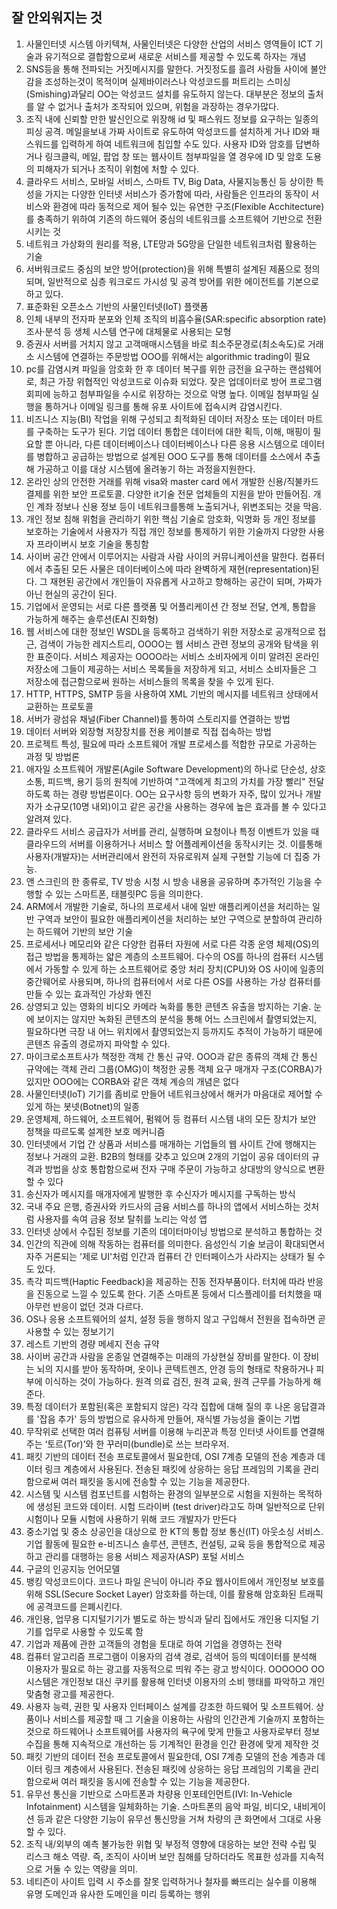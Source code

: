 ## 잘 안외워지는 것

1. 사물인터넷 시스템 아키텍쳐, 사물인터넷은 다양한 산업의 서비스 영역들이 ICT 기술과 유기적으로 결합함으로써 새로운 서비스를 제공할 수 있도록 하자는 개념
2. SNS등을 통해 전파되는 거짓메시지를 말한다. 거짓정도를 흘려 사람들 사이에 불안감을 조성하는것이 목적이며 실제바이러스나 악성코드를 퍼트리는 스미싱(Smishing)과달리 OO는 악성코드 설치를 유도하지 않는다. 대부분은 정보의 출처를 알 수 없거나 출처가 조작되어 있으며, 위험을 과장하는 경우가많다.
3. 조직 내에 신뢰할 만한 발신인으로 위장해 id 및 패스워드 정보를 요구하는 일종의 피싱 공격. 메일을보내 가짜 사이트로 유도하여 악성코드를 설치하게 거나 ID와 패스워드를 입력하게 하여 네트워크에 침입할 수도 있다. 사용자 ID와 암호를 답변하거나 링크클릭, 메일, 팝업 창 또는 웹사이트 첨부파일을 열 경우에 ID 및 암호 도용의 피해자가 되거나 조직이 위험에 처할 수 있다.
4. 클라우드 서비스, 모바일 서비스, 스마트 TV, Big Data, 사물지능통신 등 상이한 특성을 가지는 다양한 인터넷 서비스가 증가함에 따라, 사람들은 인프라의 동작이 서비스와 환경에 따라 동적으로 제어 될수 있는 유연한 구조(Flexible Acchitecture)를 충족하기 위하여 기존의 하드웨어 중심의 네트워크를 소프트웨어 기반으로 전환시키는 것
5. 네트워크 가상화의 원리를 적용, LTE망과 5G망을 단일한 네트워크처럼 활용하는 기술
6. 서버워크로드 중심의 보안 방어(protection)을 위해 특별히 설계된 제품으로 정의되며, 일반적으로 심층 워크로드 가시성 및 공격 방어를 위한 에이전트를 기본으로 하고 있다.
7. 표준화된 오픈소스 기반의 사물인터넷(IoT) 플랫폼
8. 인체 내부의 전자파 분포와 인체 조직의 비흡수율(SAR:specific absorption rate) 조사·분석 등 생체 시스템 연구에 대체물로 사용되는 모형
9. 증권사 서버를 거치지 않고 고객매매시스템을 바로 최소주문경로(최소속도)로 거래소 시스템에 연결하는 주문방법 OOO를 위해서는 algorithmic trading이 필요
10. pc를 감염시켜 파일을 암호화 한 후 데이터 복구를 위한 금전을 요구하는 랜섬웨어로, 최근 가장 위협적인 악성코드로 이슈화 되었다. 잦은 업데이터로 방어 프로그램 회피에 능하고 첨부파일을 수시로 위장하는 것으로 악명 높다. 이메일 첨부파일 실행을 통하거나 이메일 링크를 통해 유포 사이트에 접속시켜 감염시킨다.
11. 비즈니스 지능(BI) 작업을 위해 구성되고 최적화된 데이터 저장소 또는 데이터 마트를 구축하는 도구가 된다. 기업 데이터 통합은 데이터에 대한 획득, 이해, 매핑이 필요할 뿐 아니라, 다른 데이터베이스나 데이터베이스나 다른 응용 시스템으로 데이터를 병합하고 공급하는 방법으로 설계된 OOO 도구를 통해 데이터를 소스에서 추출해 가공하고 이를 대상 시스템에 올려놓기 하는 과정을지원한다.
12. 온라인 상의 안전한 거래를 위해 visa와 master card 에서 개발한 신용/직불카드결제를 위한 보안 프로토콜. 다양한 it기술 전문 업체들의 지원을 받아 만들어짐. 개인 계좌 정보나 신용 정보 등이 네트워크를통해 노출되거나, 위변조되는 것을 막음.
13. 개인 정보 침해 위험을 관리하기 위한 핵심 기술로 암호화, 익명화 등 개인 정보를 보호하는 기술에서 사용자가 직접 개인 정보를 통제하기 위한 기술까지 다양한 사용자 프라이버시 보호 기술을 통칭함 
14. 사이버 공간 안에서 이루어지는 사람과 사람 사이의 커뮤니케이션을 말한다. 컴퓨터에서 추출된 모든 사물은 데이터베이스에 따라 완벽하게 재현(representation)된다. 그 재현된 공간에서 개인들이 자유롭게 사고하고 항해하는 공간이 되며, 가짜가 아닌 현실의 공간이 된다.
15. 기업에서 운영되는 서로 다른 플랫폼 및 어플리케이션 간 정보 전달, 연계, 통합을 가능하게 해주는 솔루션(EAI 진화형)
16. 웹 서비스에 대한 정보인 WSDL을 등록하고 검색하기 위한 저장소로 공개적으로 접근, 검색이 가능한 레지스트리, OOOO는 웹 서비스 관련 정보의 공개와 탐색을 위한 표준이다. 서비스 제공자는 OOOO라는 서비스 소비자에게 이미 알려진 온라인 저장소에 그들이 제공하는 서비스 목록들을 저장하게 되고, 서비스 소비자들은 그 저장소에 접근함으로써 원하는 서비스들의 목록을 찾을 수 있게 된다.
17. HTTP, HTTPS, SMTP 등을 사용하여 XML 기반의 메시지를 네트워크 상태에서 교환하는 프로토콜
18. 서버가 광섬유 채널(Fiber Channel)를 통하여 스토리지를 연결하는 방법
19. 데이터 서버와 외장형 저장장치를 전용 케이블로 직접 접속하는 방법
20. 프로젝트 특성, 필요에 따라 소프트웨어 개발 프로세스를 적합한 규모로 가공하는 과정 및 방법론
21. 애자일 소프트웨어 개발론(Agile Software Development)의 하나로 단순성, 상호소통, 피드백, 용기 등의 원칙에 기반하여 "고객에게 최고의 가치를 가장 빨리" 전달하도록 하는 경량 방법론이다. OO는 요구사항 등의 변화가 자주, 많이 있거나 개발자가 소규모(10명 내외)이고 같은 공간을 사용하는 경우에 높은 효과를 볼 수 있다고 알려져 있다.
22. 클라우드 서비스 공급자가 서버를 관리, 실행하며 요청이나 특정 이벤트가 있을 때 클라우드의 서버를 이용하거나 서비스 할 어플레케이션을 동작시키는 것. 이를통해 사용자(개발자)는 서버관리에서 완전히 자유로워져 실제 구현할 기능에 더 집중 가능.
23. 앤 스크린의 한 종류로, TV 방송 시청 시 방송 내용을 공유하며 추가적인 기능을 수행할 수 있는 스마트폰, 태블릿PC 등을 의미한다.
24. ARM에서 개발한 기술로, 하나의 프로세서 내에 일반 애플리케이션을 처리하는 일반 구역과 보안이 필요한 애플리케이션을 처리하는 보안 구역으로 분할하여 관리하는 하드웨어 기반의 보안 기술
25. 프로세서나 메모리와 같은 다양한 컴퓨터 자원에 서로 다른 각종 운영 체제(OS)의 접근 방법을 통제하는 얇은 계층의 소프트웨어. 다수의 OS를 하나의 컴퓨터 시스템에서 가동할 수 있게 하는 소프트웨어로 중앙 처리 장치(CPU)와 OS 사이에 일종의 중간웨어로 사용되며, 하나의 컴퓨터에서 서로 다른 OS를 사용하는 가상 컴퓨터를 만들 수 있는 효과적인 가상화 엔진
26. 상영되고 있는 영화의 비디오 카메라 녹화를 통한 콘텐츠 유출을 방지하는 기술. 눈에 보이지는 않지만 녹화된 콘텐츠의 분석을 통해 어느 스크린에서 촬영되었는지, 필요하다면 극장 내 어느 위치에서 촬영되었는지 등까지도 추적이 가능하기 때문에 콘텐츠 유출의 경로까지 파악할 수 있다.
27. 마이크로소프트사가 책정한 객체 간 통신 규약. OOO과 같은 종류의 객체 간 통신 규약에는 객체 관리 그룹(OMG)이 책정한 공통 객체 요구 매개자 구조(CORBA)가 있지만 OOO에는 CORBA와 같은 객체 계승의 개념은 없다
28. 사물인터넷(IoT) 기기를 좀비로 만들어 네트워크상에서 해커가 마음대로 제어할 수 있게 하는 봇넷(Botnet)의 일종
29. 운영체제, 하드웨어, 소프트웨어, 펌웨어 등 컴퓨터 시스템 내의 모든 장치가 보안 정책을 따르도록 설계한 보호 메커니즘
30. 인터넷에서 기업 간 상품과 서비스를 매개하는 기업들의 웹 사이트 간에 행해지는 정보나 거래의 교환. B2B의 형태를 갖추고 있으며 2개의 기업이 공유 데이터의 규격과 방법을 상호 통합함으로써 전자 구매 주문이 가능하고 상대방의 양식으로 변환할 수 있다
31. 송신자가 메시지를 매개자에게 발행한 후 수신자가 메시지를 구독하는 방식
32. 국내 주요 은행, 증권사와 카드사의 금융 서비스를 하나의 앱에서 서비스하는 것처럼 사용자를 속여 금융 정보 탈취를 노리는 악성 앱
33. 인터넷 상에서 수집된 정보를 기존의 데이터마이닝 방법으로 분석하고 통합하는 것
34. 인간의 직관에 의해 작동하는 컴퓨터를 의미한다. 음성인식 기술 보금이 확대되면서 자주 거론되는 '제로 UI'처럼 인간과 컴퓨터 간 인터페이스가 사라지는 상태가 될 수도 있다.
35. 촉각 피드백(Haptic Feedback)을 제공하는 진동 전자부품이다. 터치에 따라 반응을 진동으로 느낄 수 있도록 한다. 기존 스마트폰 등에서 디스플레이를 터치했을 때 아무런 반응이 없던 것과 다르다.
36. OS나 응용 소프트웨어의 설치, 설정 등을 행하지 않고 구입해서 전원을 접속하면 곧 사용할 수 있는 정보기기
37. 레스트 기반의 경량 메세지 전송 규약
38. 사이버 공간과 사람을 온종일 연결해주는 미래의 가상현실 장비를 말한다. 이 장비는 뇌의 지시를 받아 동작하며, 옷이나 콘텍트렌즈, 안경 등의 형태로 착용하거나 피부에 이식하는 것이 가능하다. 원격 의료 검진, 원격 교육, 원격 근무를 가능하게 해준다.
39. 특정 데이터가 포함된(혹은 포함되지 않은) 각각 집합에 대해 질의 후 나온 응답결과를 '잡음 추가' 등의 방법으로 유사하게 만들어, 재식별 가능성을 줄이는 기법
40. 무작위로 선택한 여러 컴퓨팅 서버를 이용해 누리꾼과 특정 인터넷 사이트를 연결해 주는 ‘토르(Tor)’와 한 꾸러미(bundle)로 쓰는 브라우저.
41. 패킷 기반의 데이터 전송 프로토콜에서 필요한데, OSI 7계층 모델의 전송 계층과 데이터 링크 계층에서 사용된다. 전송된 패킷에 상응하는 응답 프레임의 기록을 관리함으로써 여러 패킷을 동시에 전송할 수 있는 기능을 제공한다.
42. 시스템 및 시스템 컴포넌트를 시험하는 환경의 일부분으로 시험을 지원하는 목적하에 생성된 코드와 데이터. 시험 드라이버 (test driver)라고도 하며 일반적으로 단위 시험이나 모듈 시험에 사용하기 위해 코드 개발자가 만든다
43. 중소기업 및 중소 상공인을 대상으로 한 KT의 통합 정보 통신(IT) 아웃소싱 서비스. 기업 활동에 필요한 e-비즈니스 솔루션, 콘텐츠, 컨설팅, 교육 등을 통합적으로 제공하고 관리를 대행하는 응용 서비스 제공자(ASP) 포털 서비스
44. 구글의 인공지능 언어모델
45. 뱅킹 악성코드이다. 코드나 파일 은닉이 아니라 주요 웹사이트에서 개인정보 보호를 위해 SSL(Secure Socket Layer) 암호화를 하는데, 이를 활용해 암호화된 트래픽에 공격코드를 은폐시킨다.
46. 개인용, 업무용 디지털기기가 별도로 하는 방식과 달리 집에서도 개인용 디지털 기기를 업무로 사용할 수 있도록 함
47. 기업과 제품에 관한 고객들의 경험을 토대로 하여 기업을 경영하는 전략
48. 컴퓨터 알고리즘 프로그램이 이용자의 검색 경로, 검색어 등의 빅데이터를 분석해 이용자가 필요로 하는 광고를 자동적으로 띄워 주는 광고 방식이다. OOOOOO OO 시스템은 개인정보  대신 쿠키를 활용해 인터넷 이용자의 소비 행태를 파악하고 개인 맞춤형 광고를 제공한다.
49. 사용자 능력, 권한 및 사용자 인터페이스 설계를 강조한 하드웨어 및 소프트웨어. 상품이나 서비스를 제공할 때 그 기술을 이용하는 사람의 인간관계 기술까지 포함하는 것으로 하드웨어나 소프트웨어를 사용자의 욕구에 맞게 만들고 사용자로부터 정보 수집을 통해 지속적으로 개선하는 등 기계적인 환경을 인간 환경에 맞게 제작한 것
50. 패킷 기반의 데이터 전송 프로토콜에서 필요한데, OSI 7계층 모델의 전송 계층과 데이터 링크 계층에서 사용된다. 전송된 패킷에 상응하는 응답 프레임의 기록을 관리함으로써 여러 패킷을 동시에 전송할 수 있는 기능을 제공한다.
51. 유무선 통신을 기반으로 스마트폰과 차량용 인포테인먼트(IVI: In-Vehicle Infotainment) 시스템을 일체화하는 기술. 스마트폰의 음악 파일, 비디오, 내비게이션 등과 같은 다양한 기능이 유무선 통신망을 거쳐 차량의 큰 화면에서 그대로 사용할 수 있다.
52. 조직 내/외부의 예측 불가능한 위협 및 부정적 영향에 대응하는 보안 전략 수립 및 리스크 해소 역량. 즉, 조직이 사이버 보안 침해를 당하더라도 목표한 성과를 지속적으로 거둘 수 있는 역량을 의미.
53. 네티즌이 사이트 입력 시 주소를 잘못 입력하거나 철자를 빠뜨리는 실수를 이용해 유명 도메인과 유사한 도메인을 미리 등록하는 행위 

